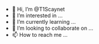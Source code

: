 - 👋 Hi, I’m @T1Scaynet
- 👀 I’m interested in ...
- 🌱 I’m currently learning ...
- 💞️ I’m looking to collaborate on ...
- 📫 How to reach me ...

<!---
T1Scaynet/T1Scaynet is a ✨ special ✨ repository because its `README.md` (this file) appears on your GitHub profile.
You can click the Preview link to take a look at your changes.
--->
